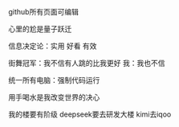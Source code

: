 github所有页面可编辑

心里的尬是量子跃迁

信息决定论：实用 好看 有效

街舞冠军：我不信有人跳的比我更好 我：我也不信

统一所有电脑：强制代码运行

用手喝水是我改变世界的决心

我的楼要有阶级 deepseek要去研发大楼 kimi去iqoo